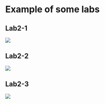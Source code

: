 # Example of some labs

## Lab2-1

![](https://github.com/tongplw/STM32-Embedded-System-Lab/blob/master/res/Lab2-1.gif)

## Lab2-2

![](https://github.com/tongplw/STM32-Embedded-System-Lab/blob/master/res/Lab2-2.gif)

## Lab2-3

![](https://github.com/tongplw/STM32-Embedded-System-Lab/blob/master/res/Lab2-3.gif)
